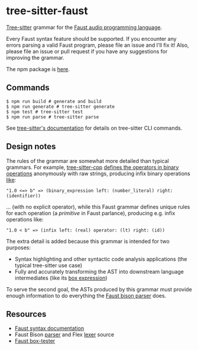 # tree-sitter-faust

[Tree-sitter](https://tree-sitter.github.io/) grammar for the [Faust audio programming language](https://faustdoc.grame.fr/manual/syntax/).

Every Faust syntax feature should be supported.
If you encounter any errors parsing a valid Faust program, please file an issue and I'll fix it!
Also, please file an issue or pull request if you have any suggestions for improving the grammar.

The npm package is [here](https://www.npmjs.com/package/tree-sitter-faust).

## Commands

```shell
$ npm run build # generate and build
$ npm run generate # tree-sitter generate
$ npm test # tree-sitter test
$ npm run parse # tree-sitter parse
```

See [tree-sitter's documentation](https://tree-sitter.github.io/tree-sitter/creating-parsers#tool-overview) for details on tree-sitter CLI commands.

## Design notes

The rules of the grammar are somewhat more detailed than typical grammars.
For example, [tree-sitter-cpp](https://github.com/tree-sitter/tree-sitter-cpp/blob/master/grammar.js) [defines the operators in binary operations](https://github.com/tree-sitter/tree-sitter-cpp/blob/4ca37be8e70e5a40ae95688bec56b886ba945888/grammar.js#L1143-L1151) anonymously with raw strings, producing infix binary operations [like](https://github.com/tree-sitter/tree-sitter-cpp/blob/4ca37be8e70e5a40ae95688bec56b886ba945888/test/corpus/expressions.txt#L827-L1238):
```
"1.0 <=> b" => (binary_expression left: (number_literal) right: (identifier))
```

... (with no explicit operator), while this Faust grammar defines unique rules for each operation (a _primitive_ in Faust parlance), producing e.g. infix operations like:
```
"1.0 < b" => (infix left: (real) operator: (lt) right: (id))
```

The extra detail is added because this grammar is intended for two purposes:
- Syntax highlighting and other syntactic code analysis applications (the typical tree-sitter use case)
- Fully and accurately transforming the AST into downstream language intermediates (like its [box expression](https://faustdoc.grame.fr/tutorials/box-api/))

To serve the second goal, the ASTs produced by this grammar must provide enough information to do everything the [Faust bison parser](https://github.com/grame-cncm/faust/blob/master-dev/compiler/parser/faustparser.y) does.


## Resources

- [Faust syntax documentation](https://faustdoc.grame.fr/manual/syntax/)
- Faust Bison [parser](https://github.com/grame-cncm/faust/blob/master-dev/compiler/parser/faustparser.y) and Flex [lexer](https://github.com/grame-cncm/faust/blob/master-dev/compiler/parser/faustlexer.l) source
- [Faust box-tester](https://github.com/grame-cncm/faust/blob/master-dev/tools/benchmark/box-tester.cpp)

